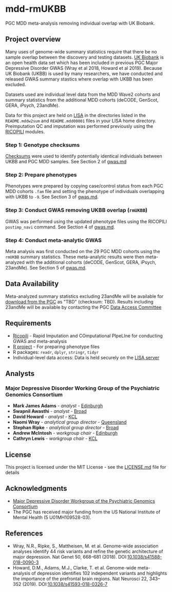 # mdd-rmUKBB
PGC MDD meta-analysis removing individual overlap with UK Biobank.


## Project overview

Many uses of genome-wide summary statistics require that there be no sample overlap between the discovery and testing datasets. [UK Biobank](https://www.ukbiobank.ac.uk/) is an open health data set which has been included in previous PGC Major Depressive Disorder GWAS (Wray et al 2018, Howard et al 2019). Because UK Biobank (UKBB) is used by many researchers, we have conducted and released GWAS summary stastics where overlap with UKBB has been excluded.

Datasets used are individual level data from the MDD Wave2 cohorts and summary statistics from the additional MDD cohorts (deCODE, GenScot, GERA, iPsych, 23andMe).

Data for this project are held on [LISA](http://geneticcluster.org/) in the directories listed in the `README.mddw2sum` and `README.mdd00001` files in your LISA home directory. Preimputation QC and imputation was performed previously using the [RICOPILI](https://sites.google.com/a/broadinstitute.org/ricopili) modules.


### Step 1: Genotype checksums

[Checksums](https://personal.broadinstitute.org/sripke/share_links/checksums_download/) were used to identify potentially identical individuals between UKBB and PGC MDD samples. See Section 2 of [gwas.md](gwas.md)

### Step 2: Prepare phenotypes

Phenotypes were prepared by copying case/control status from each PGC MDD cohorts `.fam` file and setting the phenotype of individuals overlapping with UKBB to `-9`. See Section 3 of [gwas.md](gwas.md).

### Step 3: Conduct GWAS removing UKBB overlap (`rmUKBB`)

GWAS was performed using the updated phenotype files using the RICOPILI `postimp_navi` command. See Section 4 of [gwas.md](gwas.md).

### Step 4: Conduct meta-analytic GWAS

Meta analysis was first conducted on the 29 PGC MDD cohorts using the `rmUKBB` summary statistics. These meta-analytic results were then meta-analyzed with the additional cohorts (deCODE, GenScot, GERA, iPsych, 23andMe). See Section 5 of [gwas.md](gwas.md).


## Data Availability

Meta-analyzed summary statistics excluding 23andMe will be available for [download from the PGC](https://www.med.unc.edu/pgc/results-and-downloads/mdd/) as "TBD" (checksum: TBD). Results including 23andMe will be available by contacting the PGC [Data Access Committee](https://www.med.unc.edu/pgc/shared-methods/open-source-philosophy/)

## Requirements

* [Ricopili](https://sites.google.com/a/broadinstitute.org/ricopili/) - Rapid Imputation and COmputational PIpeLIne for conducting GWAS and meta-analysis
* [R project](https://www.r-project.org/) - For preparing phenotype files
* R packages: `readr`, `dplyr`, `stringr`, `tidyr`
* Individual-level data access: Data is held securely on the [LISA server](http://geneticcluster.org/)

## Analysts

### Major Depressive Disorder Working Group of the Psychiatric Genomics Consortium

* **Mark James Adams** - *analyst* - [Edinburgh](https://mhdss.ac.uk)
* **Swapnil Awasthi** - *analyst* - [Broad](https://www.broadinstitute.org/)
* **David Howard** - *analyst* - [KCL](https://www.kcl.ac.uk/)
* **Naomi Wray** - *analytical group director* - [Queensland](https://cnsgenomics.com/)
* **Stephan Ripke** - *analytical group director* - [Broad](https://www.broadinstitute.org/)
* **Andrew McIntosh** - *workgroup chair* - [Edinburgh](https://mhdss.ac.uk)
* **Cathryn Lewis** - *workgroup chair* - [KCL](https://www.kcl.ac.uk/)

## License

This project is licensed under the MIT License - see the [LICENSE.md](LICENSE.md) file for details

## Acknowledgments

* [Major Depressive Disorder Workgroup of the Psychiatric Genomics Consortium](https://www.med.unc.edu/pgc/pgc-workgroups/major-depressive-disorder/)
* The PGC has received major funding from the US National Institute of Mental Health (5 U01MH109528-03).

## References

* Wray, N.R., Ripke, S., Mattheisen, M. et al. Genome-wide association analyses identify 44 risk variants and refine the genetic architecture of major depression. Nat Genet 50, 668–681 (2018). DOI:[10.1038/s41588-018-0090-3](https://doi.org/10.1038/s41588-018-0090-3)
* Howard, D.M., Adams, M.J., Clarke, T. et al. Genome-wide meta-analysis of depression identifies 102 independent variants and highlights the importance of the prefrontal brain regions. Nat Neurosci 22, 343–352 (2019). DOI:[10.1038/s41593-018-0326-7](https://doi.org/10.1038/s41593-018-0326-7)
